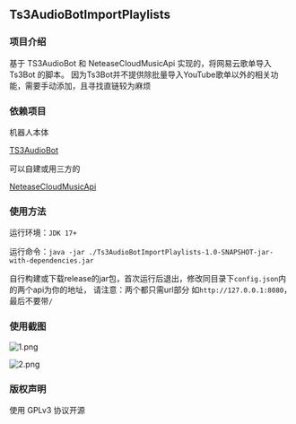 ## Ts3AudioBotImportPlaylists

### 项目介绍

基于 TS3AudioBot 和 NeteaseCloudMusicApi 实现的，将网易云歌单导入 Ts3Bot 的脚本。
因为Ts3Bot并不提供除批量导入YouTube歌单以外的相关功能，需要手动添加，且寻找直链较为麻烦

### 依赖项目

机器人本体

[TS3AudioBot](https://github.com/Splamy/TS3AudioBot)

可以自建或用三方的

[NeteaseCloudMusicApi](https://github.com/Binaryify/NeteaseCloudMusicApi)

### 使用方法

运行环境：`JDK 17+`

运行命令：`java -jar ./Ts3AudioBotImportPlaylists-1.0-SNAPSHOT-jar-with-dependencies.jar`

自行构建或下载release的jar包，首次运行后退出，修改同目录下`config.json`内的两个api为你的地址，
请注意：两个都只需url部分 如`http://127.0.0.1:8080`，最后不要带`/`

### 使用截图

![1.png](https://cdn2.feczine.cn/2023/04/11/6434e37c85f30.png)

![2.png](https://cdn2.feczine.cn/2023/04/11/6434e37c88301.png)

### 版权声明
使用 GPLv3 协议开源

